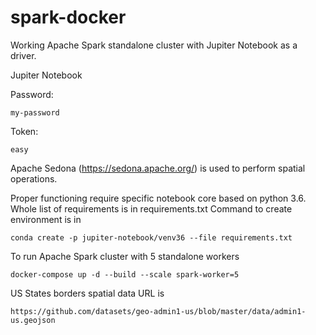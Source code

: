 # spark-docker

Working Apache Spark standalone cluster with Jupiter Notebook as a driver.

Jupiter Notebook 

Password:
```
my-password
```
Token:
```
easy
```
Apache Sedona (https://sedona.apache.org/) is used to perform spatial operations.

Proper functioning require specific notebook core based on python 3.6.
Whole list of requirements is in requirements.txt
Command to create environment is in

```
conda create -p jupiter-notebook/venv36 --file requirements.txt
```
To run Apache Spark cluster with 5 standalone workers
```
docker-compose up -d --build --scale spark-worker=5
```

US States borders spatial data URL is

```
https://github.com/datasets/geo-admin1-us/blob/master/data/admin1-us.geojson
```
